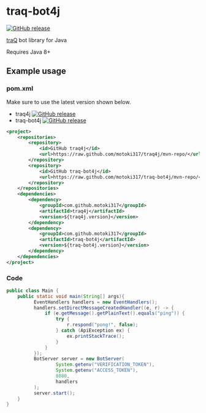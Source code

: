 # traq-bot4j

[![GitHub release](https://img.shields.io/github/release/motoki317/traq-bot4j.svg)](https://GitHub.com/motoki317/traq-bot4j/releases/)

[traQ](https://github.com/traPtitech/traQ) bot library for Java

Requires Java 8+

## Example usage

### pom.xml

Make sure to use the latest version shown below.

- traq4j
[![GitHub release](https://img.shields.io/github/release/motoki317/traq4j.svg)](https://GitHub.com/motoki317/traq4j/releases/)
- traq-bot4j
[![GitHub release](https://img.shields.io/github/release/motoki317/traq-bot4j.svg)](https://GitHub.com/motoki317/traq-bot4j/releases/)

```xml
<project>
    <repositories>
        <repository>
            <id>GitHub traq4j</id>
            <url>https://raw.github.com/motoki317/traq4j/mvn-repo/</url>
        </repository>
        <repository>
            <id>GitHub traq-bot4j</id>
            <url>https://raw.github.com/motoki317/traq-bot4j/mvn-repo/</url>
        </repository>
    </repositories>
    <dependencies>
        <dependency>
            <groupId>com.github.motoki317</groupId>
            <artifactId>traq4j</artifactId>
            <version>${traq4j.version}</version>
        </dependency>
        <dependency>
            <groupId>com.github.motoki317</groupId>
            <artifactId>traq-bot4j</artifactId>
            <version>${traq-bot4j.version}</version>
        </dependency>
    </dependencies>
</project>
```

### Code

```java
public class Main {
    public static void main(String[] args){
          EventHandlers handlers = new EventHandlers();
          handlers.setDirectMessageCreatedHandler((e, r) -> {
              if (e.getMessage().getPlainText().equals("ping")) {
                  try {
                      r.respond("pong!", false);
                  } catch (ApiException ex) {
                      ex.printStackTrace();
                  }
              }
          });
          BotServer server = new BotServer(
                  System.getenv("VERIFICATION_TOKEN"),
                  System.getenv("ACCESS_TOKEN"),
                  8080,
                  handlers
          );
          server.start();
    }
}
```
